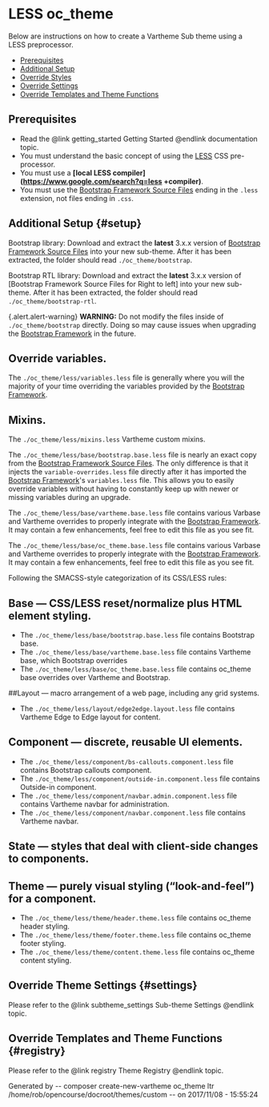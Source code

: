 <!-- @file Instructions for subtheming using the LESS Vartheme Subtheme. -->
<!-- @defgroup subtheme_less -->
<!-- @ingroup subtheme -->
# LESS oc_theme

Below are instructions on how to create a Vartheme Sub theme using a LESS
preprocessor.

- [Prerequisites](#prerequisites)
- [Additional Setup](#setup)
- [Override Styles](#styles)
- [Override Settings](#settings)
- [Override Templates and Theme Functions](#registry)

## Prerequisites
- Read the @link getting_started Getting Started @endlink documentation topic.
- You must understand the basic concept of using the [LESS] CSS pre-processor.
- You must use a **[local LESS compiler](https://www.google.com/search?q=less
  +compiler)**.
- You must use the [Bootstrap Framework Source Files] ending in the `.less`
  extension, not files ending in `.css`.

## Additional Setup {#setup}
Bootstrap library: Download and extract the **latest** 3.x.x version of
[Bootstrap Framework Source Files] into your new sub-theme. After it has been
extracted, the folder should read `./oc_theme/bootstrap`.

Bootstrap RTL library: Download and extract the **latest** 3.x.x version of
[Bootstrap Framework Source Files for Right to left] into your new sub-theme.
After it has been extracted, the folder should read
`./oc_theme/bootstrap-rtl`.

{.alert.alert-warning} **WARNING:** Do not modify the files inside of
`./oc_theme/bootstrap` directly. Doing so may cause issues when 
upgrading the [Bootstrap Framework] in the future.

## Override variables.
The `./oc_theme/less/variables.less` file is generally 
where you will the majority of your time overriding the variables provided by
the [Bootstrap Framework].

## Mixins.
The `./oc_theme/less/mixins.less` Vartheme custom mixins.

The `./oc_theme/less/base/bootstrap.base.less` file is nearly an exact
copy from the [Bootstrap Framework Source Files]. The only difference is that it 
injects the `variable-overrides.less` file directly after it has imported the
[Bootstrap Framework]'s `variables.less` file. This allows you to easily 
override variables without having to constantly keep up with newer or missing
variables during an upgrade.

The `./oc_theme/less/base/vartheme.base.less` file contains various
Varbase and Vartheme overrides to properly integrate with the 
[Bootstrap Framework]. It may contain a few enhancements, feel free to edit
this file as you see fit.

The `./oc_theme/less/base/oc_theme.base.less` file contains
 various Varbase and Vartheme
overrides to properly integrate with the [Bootstrap Framework]. It may contain
a few enhancements, feel free to edit this file as you see fit.

Following the SMACSS-style categorization of its CSS/LESS rules:

## Base — CSS/LESS reset/normalize plus HTML element styling.
* The `./oc_theme/less/base/bootstrap.base.less` file contains
  Bootstrap base.
* The `./oc_theme/less/base/vartheme.base.less` file contains
  Vartheme base, which Bootstrap overrides
* The `./oc_theme/less/base/oc_theme.base.less` file contains
  oc_theme base overrides over Vartheme and Bootstrap.

##Layout — macro arrangement of a web page, including any grid systems.
* The `./oc_theme/less/layout/edge2edge.layout.less` file contains
  Vartheme Edge to Edge layout for content.

## Component — discrete, reusable UI elements.
* The `./oc_theme/less/component/bs-callouts.component.less` file
  contains Bootstrap callouts component.
* The `./oc_theme/less/component/outside-in.component.less` file
  contains Outside-in component.
* The `./oc_theme/less/component/navbar.admin.component.less` file
  contains Vartheme navbar for administration.
* The `./oc_theme/less/component/navbar.component.less` file contains
  Vartheme navbar.

## State — styles that deal with client-side changes to components.

## Theme — purely visual styling (“look-and-feel”) for a component.
* The `./oc_theme/less/theme/header.theme.less` file contains
  oc_theme header styling.
* The `./oc_theme/less/theme/footer.theme.less` file contains
  oc_theme footer styling.
* The `./oc_theme/less/theme/content.theme.less` file contains
  oc_theme content styling.


## Override Theme Settings {#settings}
Please refer to the @link subtheme_settings Sub-theme Settings @endlink topic.

## Override Templates and Theme Functions {#registry}
Please refer to the @link registry Theme Registry @endlink topic.

[Bootstrap Framework]: http://getbootstrap.com
[Bootstrap Framework Source Files]: https://github.com/twbs/bootstrap/releases
[LESS]: http://lesscss.org
 Generated by -- composer create-new-vartheme oc_theme ltr /home/rob/opencourse/docroot/themes/custom -- on 2017/11/08 - 15:55:24
